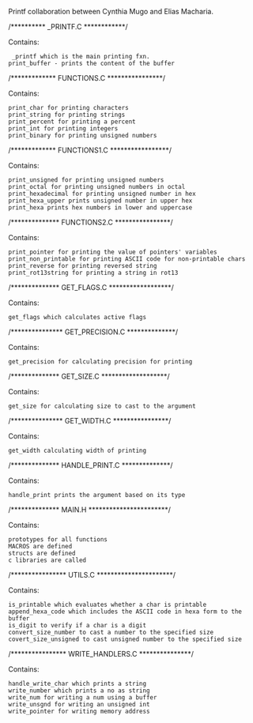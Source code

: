 Printf collaboration between Cynthia Mugo and Elias Macharia.


/********** _PRINTF.C  ************/

Contains:
	

	 _printf which is the main printing fxn. 
	print_buffer - prints the content of the buffer


/************* FUNCTIONS.C ****************/

Contains:

	print_char for printing characters
	print_string for printing strings
	print_percent for printing a percent
	print_int for printing integers
	print_binary for printing unsigned numbers


/************* FUNCTIONS1.C *****************/

Contains:

	print_unsigned for printing unsigned numbers
	print_octal for printing unsigned numbers in octal
	print_hexadecimal for printing unsigned number in hex
	print_hexa_upper prints unsigned number in upper hex
	print_hexa prints hex numbers in lower and uppercase


/************** FUNCTIONS2.C ****************/

Contains:

	print_pointer for printing the value of pointers' variables
	print_non_printable for printing ASCII code for non-printable chars
	print_reverse for printing reversed string
	print_rot13string for printing a string in rot13

/************** GET_FLAGS.C ******************/

Contains:

	get_flags which calculates active flags
	

/*************** GET_PRECISION.C **************/

Contains:

	get_precision for calculating precision for printing

/************** GET_SIZE.C *******************/

Contains: 

	get_size for calculating size to cast to the argument

/*************** GET_WIDTH.C ****************/

Contains:

	get_width calculating width of printing

/************** HANDLE_PRINT.C **************/

Contains:

	handle_print prints the argument based on its type

/************** MAIN.H ***********************/

Contains:

	prototypes for all functions
	MACROS are defined
	structs are defined
	c libraries are called

/**************** UTILS.C **********************/

Contains:

	is_printable which evaluates whether a char is printable
	append_hexa_code which includes the ASCII code in hexa form to the buffer
	is_digit to verify if a char is a digit
	convert_size_number to cast a number to the specified size
	covert_size_unsigned to cast unsigned number to the specified size

/**************** WRITE_HANDLERS.C ***************/

Contains:

	handle_write_char which prints a string
	write_number which prints a no as string
	write_num for writing a num using a buffer
	write_unsgnd for writing an unsigned int
	write_pointer for writing memory address


